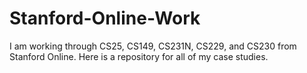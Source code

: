 # Stanford-Online-Work
I am working through CS25, CS149, CS231N, CS229, and CS230 from Stanford Online. Here is a repository for all of my case studies.
